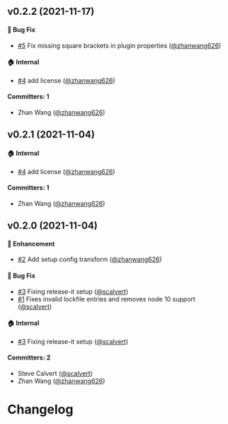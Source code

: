 


## v0.2.2 (2021-11-17)

#### :bug: Bug Fix
* [#5](https://github.com/babel-plugin-ember-test-metadata/babel-plugin-ember-test-metadata-codemod/pull/5) Fix missing square brackets in plugin properties ([@zhanwang626](https://github.com/zhanwang626))

#### :house: Internal
* [#4](https://github.com/babel-plugin-ember-test-metadata/babel-plugin-ember-test-metadata-codemod/pull/4) add license ([@zhanwang626](https://github.com/zhanwang626))

#### Committers: 1
- Zhan Wang ([@zhanwang626](https://github.com/zhanwang626))


## v0.2.1 (2021-11-04)

#### :house: Internal
* [#4](https://github.com/babel-plugin-ember-test-metadata/babel-plugin-ember-test-metadata-codemod/pull/4) add license ([@zhanwang626](https://github.com/zhanwang626))

#### Committers: 1
- Zhan Wang ([@zhanwang626](https://github.com/zhanwang626))


## v0.2.0 (2021-11-04)

#### :rocket: Enhancement
* [#2](https://github.com/babel-plugin-ember-test-metadata/babel-plugin-ember-test-metadata-codemod/pull/2) Add setup config transform ([@zhanwang626](https://github.com/zhanwang626))

#### :bug: Bug Fix
* [#3](https://github.com/babel-plugin-ember-test-metadata/babel-plugin-ember-test-metadata-codemod/pull/3) Fixing release-it setup ([@scalvert](https://github.com/scalvert))
* [#1](https://github.com/babel-plugin-ember-test-metadata/babel-plugin-ember-test-metadata-codemod/pull/1) Fixes invalid lockfile entries and removes node 10 support ([@scalvert](https://github.com/scalvert))

#### :house: Internal
* [#3](https://github.com/babel-plugin-ember-test-metadata/babel-plugin-ember-test-metadata-codemod/pull/3) Fixing release-it setup ([@scalvert](https://github.com/scalvert))

#### Committers: 2
- Steve Calvert ([@scalvert](https://github.com/scalvert))
- Zhan Wang ([@zhanwang626](https://github.com/zhanwang626))


# Changelog
